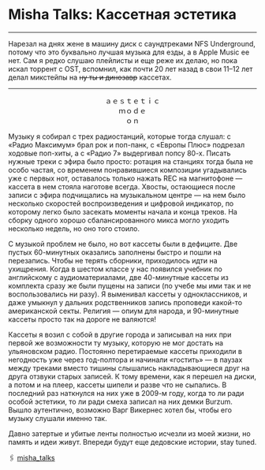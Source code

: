 # Misha Talks: Кассетная эстетика

***

Нарезал на днях жене в машину диск с саундтреками NFS Underground, потому что это буквально лучшая музыка для езды, а в Apple Music ее нет. Сам я редко слушаю плейлисты и еще реже их делаю, но пока искал торрент с OST, вспомнил, как почти 20 лет назад в свои 11–12 лет делал микстейпы на <s>ну ты и динозавр</s> кассетах.

***

<center>

ａｅｓｔｅｔｉｃ  
ｍｏｄｅ  
ｏｎ

</center>

Музыку я собирал с трех радиостанций, которые тогда слушал: с «Радио Максимум» брал рок и поп-панк, с «Европы Плюс» подрезал ходовые поп-хиты, а с «Радио 7» выдергивал попсу 80-х. Писать нужные треки с эфира было просто: ротация на станциях тогда была не особо частая, со временем понравившиеся композиции угадывались уже с первых нот, оставалось только нажать REC на магнитофоне — кассета в нем стояла наготове всегда. Хвосты, остающиеся после записи с эфира подчищались на музыкальном центре — на нем было несколько скоростей воспроизведения и цифровой индикатор, по которому легко было засекать моменты начала и конца треков. На сборку одного хорошо сбалансированного микса могло уходить несколько недель, но оно того стоило.

С музыкой проблем не было, но вот кассеты были в дефиците. Две пустых 60-минутных оказались заполнены быстро и пошли на перезапись. Чтобы не терять сборники, приходилось идти на ухищрения. Когда в шестом классе у нас появился учебник по английскому с аудиоматериалами, две 40-минутные кассеты из комплекта сразу же были пущены на записи (по учебе мы ими так и не воспользовались ни разу). Я выменивал кассеты у одноклассников, и даже умыкнул у дальних родственников запись проповеди какой-то американской секты. Религия — опиум для народа, и 90-минутные кассеты просто так на дороге не валяются!

Кассеты я возил с собой в другие города и записывал на них при первой же возможности ту музыку, которую не мог достать на ульяновском радио. Постоянно перетираемые кассеты приходили в негодность уже через год-полтора и начинали «гостить» — в паузах между треками вместо тишины слышались накладывающиеся друг на друга отзвуки старых записей. К тому времени, как я перешел на диски, а потом и на плеер, кассеты шипели и разве что не сыпались. В последний раз наткнулся на них уже в 2009-м году, когда то ли ради особой эстетики, то ли ради смеха записал на них демки Burzum. Вышло аутентично, возможно Варг Викернес хотел бы, чтобы его музыку слушали именно так.

Давно затертые и убитые ленты полностью исчезли из моей жизни, но память и идеи живут.
Впереди будут еще дедовские истории, stay tuned.

🖇️ [misha_talks](https://t.me/misha_talks/27)
